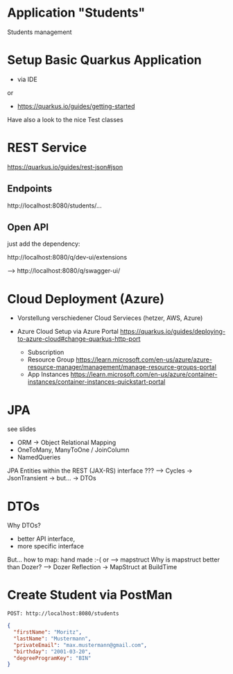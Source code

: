 # Application "Students"

Students management

# Setup Basic Quarkus Application

* via IDE

or

* https://quarkus.io/guides/getting-started

Have also a look to the nice Test classes


# REST Service 

https://quarkus.io/guides/rest-json#json

## Endpoints


http://localhost:8080/students/...

## Open API

just add the dependency:

http://localhost:8080/q/dev-ui/extensions

--> http://localhost:8080/q/swagger-ui/


# Cloud Deployment (Azure)

* Vorstellung verschiedener Cloud Servieces (hetzer, AWS, Azure)
* Azure Cloud Setup via Azure Portal
    https://quarkus.io/guides/deploying-to-azure-cloud#change-quarkus-http-port

    * Subscription
    * Resource Group https://learn.microsoft.com/en-us/azure/azure-resource-manager/management/manage-resource-groups-portal
    * App Instances https://learn.microsoft.com/en-us/azure/container-instances/container-instances-quickstart-portal


# JPA

see slides

* ORM -> Object Relational Mapping
* OneToMany, ManyToOne / JoinColumn
* NamedQueries

JPA Entities within the REST (JAX-RS) interface ??? --> Cycles -> JsonTransient -> but... -> DTOs


# DTOs

Why DTOs?
* better API interface,
* more specific interface

But... how to map: hand made :-( or --> mapstruct
Why is mapstruct better than Dozer? --> Dozer Reflection -> MapStruct at BuildTime


# Create Student via PostMan

`POST: http://localhost:8080/students`

```json
{
  "firstName": "Moritz",
  "lastName": "Mustermann",
  "privateEmail": "max.mustermann@gmail.com",
  "birthday": "2001-03-20",
  "degreeProgramKey": "BIN" 
}
```